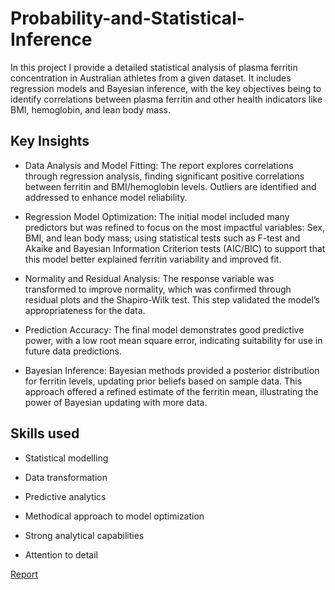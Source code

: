 # Probability-and-Statistical-Inference

In this project I provide a detailed statistical analysis of plasma ferritin concentration in Australian athletes from a given dataset. It includes regression models and Bayesian inference, with the key objectives being to identify correlations between plasma ferritin and other health indicators like BMI, hemoglobin, and lean body mass.  

## Key Insights
- Data Analysis and Model Fitting: The report explores correlations through regression analysis, finding significant positive correlations between ferritin and BMI/hemoglobin levels. Outliers are identified and addressed to enhance model reliability.

- Regression Model Optimization: The initial model included many predictors but was refined to focus on the most impactful variables: Sex, BMI, and lean body mass; using statistical tests such as F-test and Akaike and Bayesian Information Criterion tests (AIC/BIC) to support that this model better explained ferritin variability and improved fit.
- Normality and Residual Analysis: The response variable was transformed to improve normality, which was confirmed through residual plots and the Shapiro-Wilk test. This step validated the model’s appropriateness for the data.
- Prediction Accuracy: The final model demonstrates good predictive power, with a low root mean square error, indicating suitability for use in future data predictions.
- Bayesian Inference: Bayesian methods provided a posterior distribution for ferritin levels, updating prior beliefs based on sample data. This approach offered a refined estimate of the ferritin mean, illustrating the power of Bayesian updating with more data.
## Skills used
- Statistical modelling

- Data transformation
- Predictive analytics
- Methodical approach to model optimization
- Strong analytical capabilities
- Attention to detail 


[Report](https://github.com/D-Wilkinson/Probability-and-Statistical-Inference/blob/71e2205fc90824593186ec28a12b0db0d733fb4d/PSI%20Report.pdf)
            
